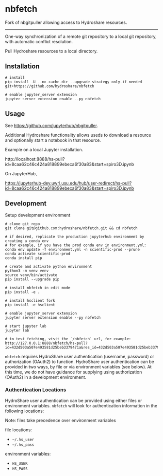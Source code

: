 # nbfetch

Fork of nbgitpuller allowing access to Hydroshare resources.

-------------------

One-way synchronization of a remote git repository to a local git repository,
with automatic conflict resolution.

Pull Hydroshare resources to a local directory.

## Installation

```shell
# install
pip install -U --no-cache-dir --upgrade-strategy only-if-needed git+https://github.com/hydroshare/nbfetch

# enable jupyter_server extension
jupyter server extension enable --py nbfetch
```

## Usage

See https://github.com/jupyterhub/nbgitpuller.

Additional Hydroshare functionality allows useds to download a resource and optionally start a notebook in that resource.

Example on a local Jupyter installation.

  http://localhost:8888/hs-pull?id=8caa62c46c424a818899ebeca6f30a83&start=spiro3D.ipynb

On JupyterHub,

  https://jupyterhub-dev.uwrl.usu.edu/hub/user-redirect/hs-pull?id=8caa62c46c424a818899ebeca6f30a83&start=spiro3D.ipynb

## Development

Setup development environment

```
# clone git repo
git clone git@github.com:hydroshare/nbfetch.git && cd nbfetch

# if desired, replicate the production jupyterhub environment by creating a conda env
# for example, if you have the prod conda env in environment.yml:
conda env update -f environment.yml -n scientific-prod --prune
conda activate scientific-prod
conda install pip

# create and activate python environment
python3 -m venv venv
source venv/bin/activate
pip install --upgrade pip

# install nbfetch in edit mode
pip install -e .

# install hsclient fork
pip install -e hsclient

# enable jupyter_server extension
jupyter server extension enable --py nbfetch

# start jupyter lab
jupyter lab

# to test fetching, visit the `/nbfetch` url, for example:
http://127.0.0.1:8888/nbfetch/hs-pull?id=432d503a507e493581d25beb3379471a&res_id=432d503a507e493581d25beb3379471a
```

`nbfetch` requires HydroShare user authentication (username, password) or authorization (OAuth2) to
function. HydroShare user authentication can be provided in two ways, by file or via environment
variables (see below). At this time, we do not have guidance for supplying using authorization
(OAuth2) in a development environment.

### Authentication Locations

HydroShare user authentication can be provided using either files or environment variables.
`nbfetch` will look for authentication information in the following locations:

Note: files take precedence over environment variables

file locations:

- `~/.hs_user`
- `~/.hs_pass`

environment variables:

- `HS_USER`
- `HS_PASS`
